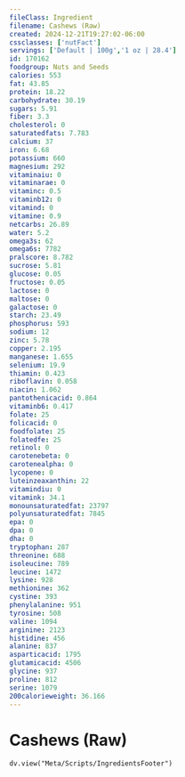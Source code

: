 ```yaml
---
fileClass: Ingredient
filename: Cashews (Raw)
created: 2024-12-21T19:27:02-06:00
cssclasses: ['nutFact']
servings: ['Default | 100g','1 oz | 28.4']
id: 170162
foodgroup: Nuts and Seeds
calories: 553
fat: 43.85
protein: 18.22
carbohydrate: 30.19
sugars: 5.91
fiber: 3.3
cholesterol: 0
saturatedfats: 7.783
calcium: 37
iron: 6.68
potassium: 660
magnesium: 292
vitaminaiu: 0
vitaminarae: 0
vitaminc: 0.5
vitaminb12: 0
vitamind: 0
vitamine: 0.9
netcarbs: 26.89
water: 5.2
omega3s: 62
omega6s: 7782
pralscore: 8.782
sucrose: 5.81
glucose: 0.05
fructose: 0.05
lactose: 0
maltose: 0
galactose: 0
starch: 23.49
phosphorus: 593
sodium: 12
zinc: 5.78
copper: 2.195
manganese: 1.655
selenium: 19.9
thiamin: 0.423
riboflavin: 0.058
niacin: 1.062
pantothenicacid: 0.864
vitaminb6: 0.417
folate: 25
folicacid: 0
foodfolate: 25
folatedfe: 25
retinol: 0
carotenebeta: 0
carotenealpha: 0
lycopene: 0
luteinzeaxanthin: 22
vitamindiu: 0
vitamink: 34.1
monounsaturatedfat: 23797
polyunsaturatedfat: 7845
epa: 0
dpa: 0
dha: 0
tryptophan: 287
threonine: 688
isoleucine: 789
leucine: 1472
lysine: 928
methionine: 362
cystine: 393
phenylalanine: 951
tyrosine: 508
valine: 1094
arginine: 2123
histidine: 456
alanine: 837
asparticacid: 1795
glutamicacid: 4506
glycine: 937
proline: 812
serine: 1079
200calorieweight: 36.166
---
```


# Cashews (Raw)

```dataviewjs
dv.view("Meta/Scripts/IngredientsFooter")
```